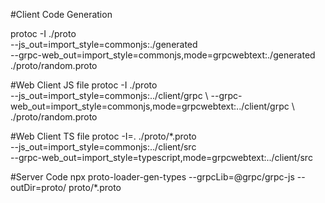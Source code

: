 #Client Code Generation

protoc -I ./proto \
  --js_out=import_style=commonjs:./generated \
  --grpc-web_out=import_style=commonjs,mode=grpcwebtext:./generated \
  ./proto/random.proto


#Web Client JS file
protoc -I ./proto \
  --js_out=import_style=commonjs:../client/grpc \ 
  --grpc-web_out=import_style=commonjs,mode=grpcwebtext:../client/grpc \     
  ./proto/random.proto


#Web Client TS file
protoc -I=. ./proto/*.proto \
  --js_out=import_style=commonjs:../client/src \
  --grpc-web_out=import_style=typescript,mode=grpcwebtext:../client/src


#Server Code 
npx proto-loader-gen-types --grpcLib=@grpc/grpc-js --outDir=proto/ proto/*.proto